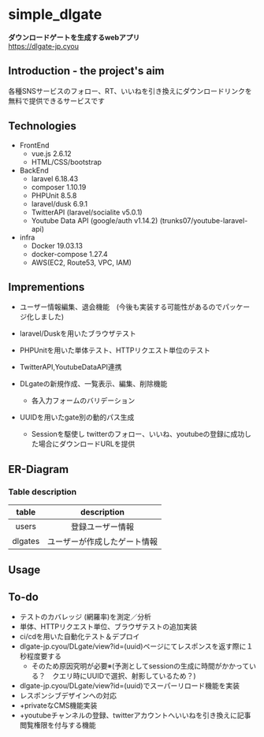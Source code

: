 # simple_dlgate
**ダウンロードゲートを生成するwebアプリ**
<br>https://dlgate-jp.cyou<br>

## Introduction - the project's aim

各種SNSサービスのフォロー、RT、いいねを引き換えにダウンロードリンクを無料で提供できるサービスです


## Technologies

* FrontEnd
  * vue.js 2.6.12
  * HTML/CSS/bootstrap
* BackEnd
  * laravel 6.18.43
  * composer 1.10.19 
  * PHPUnit 8.5.8
  * laravel/dusk 6.9.1
  * TwitterAPI (laravel/socialite v5.0.1)
  * Youtube Data API (google/auth v1.14.2) (trunks07/youtube-laravel-api)
* infra
  * Docker 19.03.13
  * docker-compose 1.27.4
  * AWS(EC2, Route53, VPC, IAM)
  
  
  
## Imprementions
* ユーザー情報編集、退会機能　(今後も実装する可能性があるのでパッケージ化しました)
* laravel/Duskを用いたブラウザテスト
* PHPUnitを用いた単体テスト、HTTPリクエスト単位のテスト
* TwitterAPI,YoutubeDataAPI連携
* DLgateの新規作成、一覧表示、編集、削除機能
  * 各入力フォームのバリデーション
  
* UUIDを用いたgate別の動的パス生成
  * Sessionを駆使し twitterのフォロー、いいね、youtubeの登録に成功した場合にダウンロードURLを提供
  
## ER-Diagram
  
  
### Table description
| table | description |
|:-:|:-:|
| users  | 登録ユーザー情報  |
|  dlgates | ユーザーが作成したゲート情報  |

## Usage


## To-do
* テストのカバレッジ (網羅率)を測定／分析
* 単体、HTTPリクエスト単位、ブラウザテストの追加実装
* ci/cdを用いた自動化テスト＆デプロイ
* dlgate-jp.cyou/DLgate/view?id=(uuid)ページにてレスポンスを返す際に１秒程度要する
  * そのため原因究明が必要※(予測としてsessionの生成に時間がかかっている？　クエリ時にUUIDで選択、射影しているため？)
* dlgate-jp.cyou/DLgate/view?id=(uuid)でスーパーリロード機能を実装
* レスポンシブデザインへの対応
* +privateなCMS機能実装
* +youtubeチャンネルの登録、twitterアカウントへいいねを引き換えに記事閲覧権限を付与する機能



